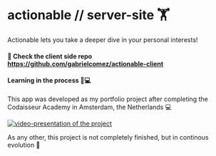 # actionable // server-site  🏋️
Actionable lets you take a deeper dive in your personal interests!

#### 🤩 Check the client side repo https://github.com/gabrielcomez/actionable-client 

#### Learning in the process 📖💻

This app was developed as my portfolio project after completing the Codaisseur Academy in Amsterdam, the Netherlands 💻

[![video-presentation of the project](images/videoplayer.png)](https://drive.google.com/open?id=1DsX1pYU9WKhiPgXM22JbFP3EDJIDf6KE) 

As any other, this project is not completely finished, but in continous evolution 🧬
